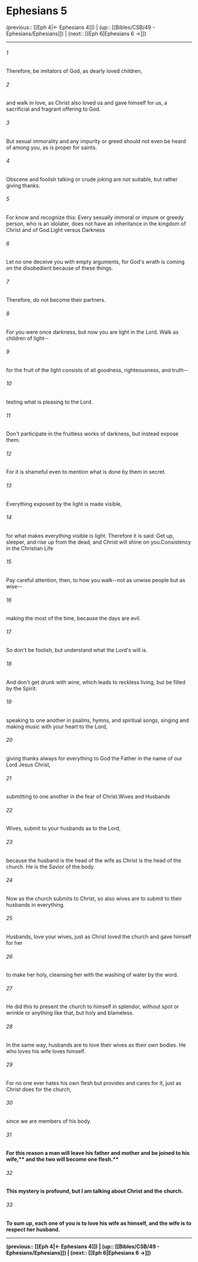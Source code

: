 # Ephesians 5

(previous:: [[Eph 4|← Ephesians 4]]) | (up:: [[Bibles/CSB/49 - Ephesians/Ephesians]]) | (next:: [[Eph 6|Ephesians 6 →]])

***


###### 1 
Therefore, be imitators of God, as dearly loved children, 

###### 2 
and walk in love, as Christ also loved us and gave himself for us, a sacrificial and fragrant offering to God. 

###### 3 
But sexual immorality and any impurity or greed should not even be heard of among you, as is proper for saints. 

###### 4 
Obscene and foolish talking or crude joking are not suitable, but rather giving thanks. 

###### 5 
For know and recognize this: Every sexually immoral or impure or greedy person, who is an idolater, does not have an inheritance in the kingdom of Christ and of God.Light versus Darkness 

###### 6 
Let no one deceive you with empty arguments, for God's wrath is coming on the disobedient because of these things. 

###### 7 
Therefore, do not become their partners. 

###### 8 
For you were once darkness, but now you are light in the Lord. Walk as children of light-- 

###### 9 
for the fruit of the light consists of all goodness, righteousness, and truth-- 

###### 10 
testing what is pleasing to the Lord. 

###### 11 
Don't participate in the fruitless works of darkness, but instead expose them. 

###### 12 
For it is shameful even to mention what is done by them in secret. 

###### 13 
Everything exposed by the light is made visible, 

###### 14 
for what makes everything visible is light. Therefore it is said: Get up, sleeper, and rise up from the dead, and Christ will shine on you.Consistency in the Christian Life 

###### 15 
Pay careful attention, then, to how you walk--not as unwise people but as wise-- 

###### 16 
making the most of the time, because the days are evil. 

###### 17 
So don't be foolish, but understand what the Lord's will is. 

###### 18 
And don't get drunk with wine, which leads to reckless living, but be filled by the Spirit: 

###### 19 
speaking to one another in psalms, hymns, and spiritual songs, singing and making music with your heart to the Lord, 

###### 20 
giving thanks always for everything to God the Father in the name of our Lord Jesus Christ, 

###### 21 
submitting to one another in the fear of Christ.Wives and Husbands 

###### 22 
Wives, submit to your husbands as to the Lord, 

###### 23 
because the husband is the head of the wife as Christ is the head of the church. He is the Savior of the body. 

###### 24 
Now as the church submits to Christ, so also wives are to submit to their husbands in everything. 

###### 25 
Husbands, love your wives, just as Christ loved the church and gave himself for her 

###### 26 
to make her holy, cleansing her with the washing of water by the word. 

###### 27 
He did this to present the church to himself in splendor, without spot or wrinkle or anything like that, but holy and blameless. 

###### 28 
In the same way, husbands are to love their wives as their own bodies. He who loves his wife loves himself. 

###### 29 
For no one ever hates his own flesh but provides and cares for it, just as Christ does for the church, 

###### 30 
since we are members of his body. 

###### 31 
<b class="quote">For this reason a man will leave his father and mother and be joined to his wife,** <b class="quote">and the two will become one flesh.** 

###### 32 
This mystery is profound, but I am talking about Christ and the church. 

###### 33 
To sum up, each one of you is to love his wife as himself, and the wife is to respect her husband.

***

(previous:: [[Eph 4|← Ephesians 4]]) | (up:: [[Bibles/CSB/49 - Ephesians/Ephesians]]) | (next:: [[Eph 6|Ephesians 6 →]])
